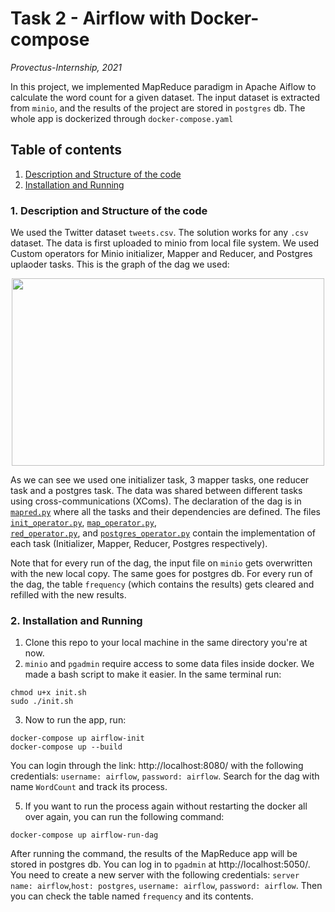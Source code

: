 # Task 2 - Airflow with Docker-compose

_Provectus-Internship, 2021_

In this project, we implemented MapReduce paradigm in Apache Aiflow to calculate the word count for a given dataset. The input dataset is extracted from `minio`, and the results of the project are stored in `postgres` db. The whole app is dockerized through `docker-compose.yaml`

## Table of contents
1. [ Description and Structure of the code ](#struct)
2. [ Installation and Running ](#install)

<a name="struct"></a>
### 1. Description and Structure of the code

We used the Twitter dataset `tweets.csv`. The solution works for any `.csv` dataset. The data is first uploaded to minio from local file system. We used Custom operators for Minio initializer, Mapper and Reducer, and Postgres uplaoder tasks. This is the graph of the dag we used: 

<p align="center">
<img src="https://i.ibb.co/ZWZCKgB/airflow11.png" width="500" height="300"/>
</p>

As we can see we used one initializer task, 3 mapper tasks, one reducer task and a postgres task. The data was shared between different tasks using cross-communications (XComs). The declaration of the dag is in 
[`mapred.py`](https://github.com/hasankhadra/Provectus-Airflow/blob/master/mapred.py) where all the tasks and their dependencies are defined. The files 
[`init_operator.py`](https://github.com/hasankhadra/Provectus-Airflow/blob/master/init_operator.py), 
[`map_operator.py`](https://github.com/hasankhadra/Provectus-Airflow/blob/master/map_operator.py),  
[`red_operator.py`](https://github.com/hasankhadra/Provectus-Airflow/blob/master/red_operator.py), and
[`postgres_operator.py`](https://github.com/hasankhadra/Provectus-Airflow/blob/dev_2/plugins/postgres_operator.py) contain the implementation of each task (Initializer, Mapper, Reducer, Postgres respectively).

Note that for every run of the dag, the input file on `minio` gets overwritten with the new local copy. The same goes for postgres db. For every run of the dag, the table `frequency` (which contains the results) gets cleared and refilled with the new results.

<a name="install"></a>
### 2. Installation and Running
  1. Clone this repo to your local machine in the same directory you're at now.
  2. `minio` and `pgadmin` require access to some data files inside docker. We made a bash script to make it easier. In the same terminal run:

```
chmod u+x init.sh
sudo ./init.sh
```

  3. Now to run the app, run:

```
docker-compose up airflow-init
docker-compose up --build
```

  You can login through the link: http://localhost:8080/ with the following credentials: `username: airflow`, `password: airflow`. Search for the dag with name `WordCount` and track its process.
  
  5. If you want to run the process again without restarting the docker all over again, you can run the following command:

  ```
  docker-compose up airflow-run-dag
  ```
After running the command, the results of the MapReduce app will be stored in postgres db. You can log in to `pgadmin` at http://localhost:5050/. You need to create a new server with the following credentials: `server name: airflow`,`host: postgres`, `username: airflow`, `password: airflow`. Then you can check the table named `frequency` and its contents.
